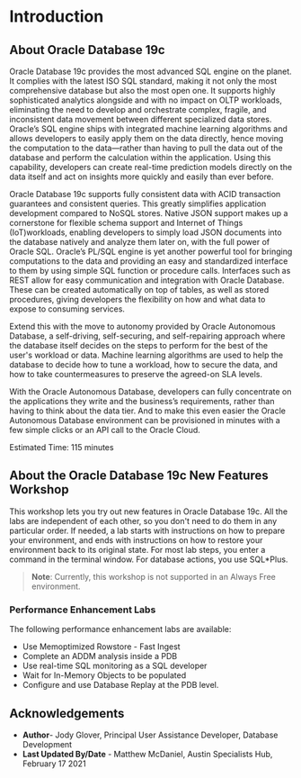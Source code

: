# Introduction

## About Oracle Database 19c

Oracle Database 19c provides the most advanced SQL engine on the planet. It complies with the latest ISO SQL standard, making it not only the most comprehensive database but also the most open one. It supports highly sophisticated analytics alongside and with no impact on OLTP workloads, eliminating the need to develop and orchestrate complex, fragile, and inconsistent data movement between different specialized data stores. Oracle’s SQL engine ships with integrated machine learning algorithms and allows developers to easily apply them on the data directly, hence moving the computation to the data—rather than having to pull the data out of the database and perform the calculation within the application. Using this capability, developers can create real-time prediction models directly on the data itself and act on insights more quickly and easily than ever before.

[](youtube:LcsPSJrZDrI)

Oracle Database 19c supports fully consistent data with ACID transaction guarantees and consistent queries. This greatly simplifies application development compared to NoSQL stores. Native JSON support makes up a cornerstone for flexible schema support and Internet of Things (IoT)workloads, enabling developers to simply load JSON documents into the database natively and analyze them later on, with the full power of Oracle SQL. Oracle’s PL/SQL engine is yet another powerful tool for bringing computations to the data and providing an easy and standardized interface to them by using simple SQL function or procedure calls. Interfaces such as REST allow for easy communication and integration with Oracle Database. These can be created automatically on top of tables, as well as stored procedures, giving developers the flexibility on how and what data to expose to consuming services.

Extend this with the move to autonomy provided by Oracle Autonomous Database, a self-driving, self-securing, and self-repairing approach where the database itself decides on the steps to perform for the best of the user's workload or data. Machine learning algorithms are used to help the database to decide how to tune a workload, how to secure the data, and how to take countermeasures to preserve the agreed-on SLA levels.

With the Oracle Autonomous Database, developers can fully concentrate on the applications they write and the business’s requirements, rather than having to think about the data tier. And to make this even easier the Oracle Autonomous Database environment can be provisioned in minutes with a few simple clicks or an API call to the Oracle Cloud.

Estimated Time: 115 minutes

## About the Oracle Database 19c New Features Workshop

This workshop lets you try out new features in Oracle Database 19c. All the labs are independent of each other, so you don't need to do them in any particular order. If needed, a lab starts with instructions on how to prepare your environment, and ends with instructions on how to restore your environment back to its original state. For most lab steps, you enter a command in the terminal window. For database actions, you use SQL*Plus.

> **Note**: Currently, this workshop is not supported in an Always Free environment.

### Performance Enhancement Labs

The following performance enhancement labs are available:

- Use Memoptimized Rowstore - Fast Ingest
- Complete an ADDM analysis inside a PDB
- Use real-time SQL monitoring as a SQL developer
- Wait for In-Memory Objects to be populated
- Configure and use Database Replay at the PDB level.

## Acknowledgements

- **Author**- Jody Glover, Principal User Assistance Developer, Database Development
- **Last Updated By/Date** - Matthew McDaniel, Austin Specialists Hub, February 17 2021
